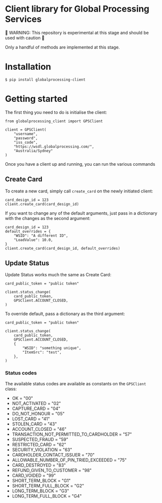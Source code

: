 # Client library for Global Processing Services

🚧 WARNING: This repository is experimental at this stage and should be used
with caution 🚧

Only a handful of methods are implemented at this stage.

# Installation

```
$ pip install globalprocessing-client
```

# Getting started

The first thing you need to do is initialise the client:

```
from globalprocessing_client import GPSClient

client = GPSClient(
    "username",
    "password",
    "iss_code",
    "https://wsdl.globalprocessing.com/",
    "Australia/Sydney"
)
```

Once you have a client up and running, you can run the various commands

## Create Card

To create a new card, simply call `create_card` on the newly initiated client:

```
card_design_id = 123
client.create_card(card_design_id)
```

If you want to change any of the default arguments, just pass in a dictionary with the changes
as the second argument:

```
card_design_id = 123
default_overrides = {
    "WSID": "A different ID",
    "LoadValue": 10.0,
}
client.create_card(card_design_id, default_overrides)
```

## Update Status

Update Status works much the same as Create Card:

```
card_public_token = "public token"

client.status_change(
    card_public_token,
    GPSClient.ACCOUNT_CLOSED,
)
```

To override default, pass a dictionary as the third argument:

```
card_public_token = "public token"

client.status_change(
    card_public_token,
    GPSClient.ACCOUNT_CLOSED,
    {
        "WSID": "something unique",
        "ItemSrc": "test",
    },
)
```

### Status codes

The available status codes are available as constants on the `GPSClient` class:

- OK = "00"
- NOT_ACTIVATED = "02"
- CAPTURE_CARD = "04"
- DO_NOT_HONOUR = "05"
- LOST_CARD = "41"
- STOLEN_CARD = "43"
- ACCOUNT_CLOSED = "46"
- TRANSACTION_NOT_PERMITTED_TO_CARDHOLDER = "57"
- SUSPECTED_FRAUD = "59"
- RESTRICTED_CARD = "62"
- SECURITY_VIOLATION = "63"
- CARDHOLDER_CONTACT_ISSUER = "70"
- ALLOWABLE_NUMBER_OF_PIN_TRIED_EXCEEDED = "75"
- CARD_DESTROYED = "83"
- REFUND_GIVEN_TO_CUSTOMER = "98"
- CARD_VOIDED = "99"
- SHORT_TERM_BLOCK = "G1"
- SHORT_TERM_FULL_BLOCK = "G2"
- LONG_TERM_BLOCK = "G3"
- LONG_TERM_FULL_BLOCK = "G4"
